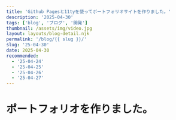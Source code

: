 ```yaml
---
title: 'Github Pagesと11tyを使ってポートフォリオサイトを作りました。'
description: '2025-04-30'
tags: ['blog', 'ブログ', '開発']
thumbnail: /assets/img/video.jpg
layout: layouts/blog-detail.njk
permalink: '/blog/{{ slug }}/'
slug: '25-04-30'
date: 2025-04-30
recommended:
  - '25-04-24'
  - '25-04-25'
  - '25-04-26'
  - '25-04-27'
---
```


# ポートフォリオを作りました。

